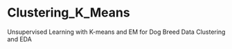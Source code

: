 # Clustering_K_Means
Unsupervised Learning with K-means and EM for Dog Breed Data Clustering and EDA 

